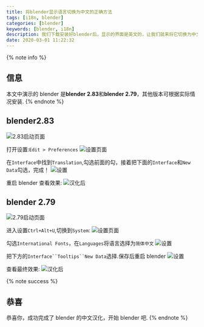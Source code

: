 ```yaml
---
title: 将blender显示语言切换为中文的正确方法
tags: [i18n, blender]
categories: [blender]
keywords: [blender, i18n]
description: 我们下载安装好blender后，显示的界面是英文的，让我们就来将它切换为中文
date: 2020-03-01 11:22:32
---
```


{% note info %}

## 信息

本文中演示的 blender 是**blender 2.83**和**blender 2.79**，其他版本可根据实际情况安装.
{% endnote %}

## blender2.83

![2.83启动页面](https://cdn-bmyjacks-io.oss-accelerate.aliyuncs.com/img/20200309175943.png?x-oss-process=style/img)

打开设置:`Edit > Preferences`
![设置页面](https://cdn-bmyjacks-io.oss-accelerate.aliyuncs.com/img/20200309175943.png?x-oss-process=style/img)

在`Interface`中找到`Translation`,勾选前面的勾，接着把下面的`Interface`和`New Data`勾选，完成！
![设置](https://cdn-bmyjacks-io.oss-accelerate.aliyuncs.com/img/20200309180108.png?x-oss-process=style/img)

重启 blender 查看效果:
![汉化后](https://cdn-bmyjacks-io.oss-accelerate.aliyuncs.com/img/20200309180108.png?x-oss-process=style/img)

## blender 2.79

![2.79启动页面](https://cdn-bmyjacks-io.oss-accelerate.aliyuncs.com/img/20200309180108.png?x-oss-process=style/img)

进入设置`Ctrl+Alt+U`,切换到`System`:
![设置页面](https://cdn-bmyjacks-io.oss-accelerate.aliyuncs.com/img/20200309180150.png?x-oss-process=style/img)

勾选`International Fonts`，在`Languages`将语言选择为`简体中文`
![设置](https://cdn-bmyjacks-io.oss-accelerate.aliyuncs.com/img/20200309180204.png?x-oss-process=style/img)

把下方的` Interface``Tooltips``New Data `选择.保存后重启 blender
![设置](https://cdn-bmyjacks-io.oss-accelerate.aliyuncs.com/img/20200309180204.png?x-oss-process=style/img)

查看最终效果:
![汉化后](https://cdn-bmyjacks-io.oss-accelerate.aliyuncs.com/img/20200309180204.png?x-oss-process=style/img)

{% note success %}

## 恭喜

恭喜你，成功完成了 blender 的中文汉化，开始 blender 吧.
{% endnote %}
